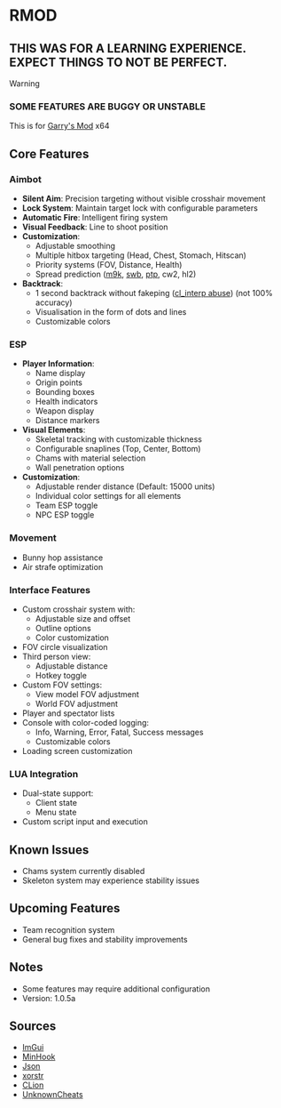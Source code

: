# RMOD
## THIS WAS FOR A LEARNING EXPERIENCE. EXPECT THINGS TO NOT BE PERFECT.

> [!WARNING]
> ### SOME FEATURES ARE BUGGY OR UNSTABLE

This is for [Garry's Mod](https://store.steampowered.com/app/4000/Garrys_Mod/) x64

## Core Features

### Aimbot
- **Silent Aim**: Precision targeting without visible crosshair movement
- **Lock System**: Maintain target lock with configurable parameters
- **Automatic Fire**: Intelligent firing system
- **Visual Feedback**: Line to shoot position
- **Customization**:
  - Adjustable smoothing
  - Multiple hitbox targeting (Head, Chest, Stomach, Hitscan)
  - Priority systems (FOV, Distance, Health)
  - Spread prediction ([m9k](https://steamcommunity.com/sharedfiles/filedetails/?id=128089118), [swb](https://steamcommunity.com/sharedfiles/filedetails/?id=2279720120), [ptp](https://steamcommunity.com/sharedfiles/filedetails/?id=187933083), cw2, hl2)
- **Backtrack**:
  - 1 second backtrack without fakeping ([cl_interp abuse](https://www.unknowncheats.me/forum/garry-s-mod/414371-cl_interp-abuse-1-backtrack-fakeping.html)) (not 100% accuracy)
  - Visualisation in the form of dots and lines
  - Customizable colors

### ESP
- **Player Information**:
  - Name display
  - Origin points
  - Bounding boxes
  - Health indicators
  - Weapon display
  - Distance markers
- **Visual Elements**:
  - Skeletal tracking with customizable thickness
  - Configurable snaplines (Top, Center, Bottom)
  - Chams with material selection
  - Wall penetration options
- **Customization**:
  - Adjustable render distance (Default: 15000 units)
  - Individual color settings for all elements
  - Team ESP toggle
  - NPC ESP toggle

### Movement
- Bunny hop assistance
- Air strafe optimization

### Interface Features
- Custom crosshair system with:
  - Adjustable size and offset
  - Outline options
  - Color customization
- FOV circle visualization
- Third person view:
  - Adjustable distance
  - Hotkey toggle
- Custom FOV settings:
  - View model FOV adjustment
  - World FOV adjustment
- Player and spectator lists
- Console with color-coded logging:
  - Info, Warning, Error, Fatal, Success messages
  - Customizable colors
- Loading screen customization

### LUA Integration
- Dual-state support:
  - Client state
  - Menu state
- Custom script input and execution

## Known Issues
- Chams system currently disabled
- Skeleton system may experience stability issues

## Upcoming Features
- Team recognition system
- General bug fixes and stability improvements

## Notes
- Some features may require additional configuration
- Version: 1.0.5a

## Sources
- [ImGui](https://github.com/ocornut/imgui)
- [MinHook](https://github.com/TsudaKageyu/minhook)
- [Json](https://github.com/nlohmann/json)
- [xorstr](https://github.com/JustasMasiulis/xorstr)
- [CLion](https://www.jetbrains.com/clion/)
- [UnknownCheats](https://www.unknowncheats.me/forum/garry-s-mod/)
